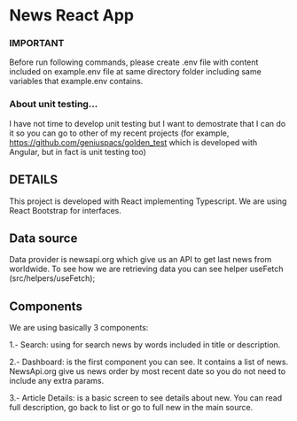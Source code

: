 # News React App

### IMPORTANT
Before run following commands, please create .env file with content included on example.env file at same directory folder including same variables that example.env contains.

### About unit testing...
I have not time to develop unit testing but I want to demostrate that I can do it so you can go to other of my recent projects (for example, https://github.com/geniuspacs/golden_test which is developed with Angular, but in fact is unit testing too)

## DETAILS

This project is developed with React implementing Typescript. We are using React Bootstrap for interfaces.

## Data source

Data provider is newsapi.org which give us an API to get last news from worldwide. To see how we are retrieving data you can see helper useFetch (src/helpers/useFetch);

## Components

We are using basically 3 components:

1.- Search: using for search news by words included in title or description.

2.- Dashboard: is the first component you can see. It contains a list of news. NewsApi.org give us news order by most recent date so you do not need to include any extra params.

3.- Article Details: is a basic screen to see details about new. You can read full description, go back to list or go to full new in the main source.